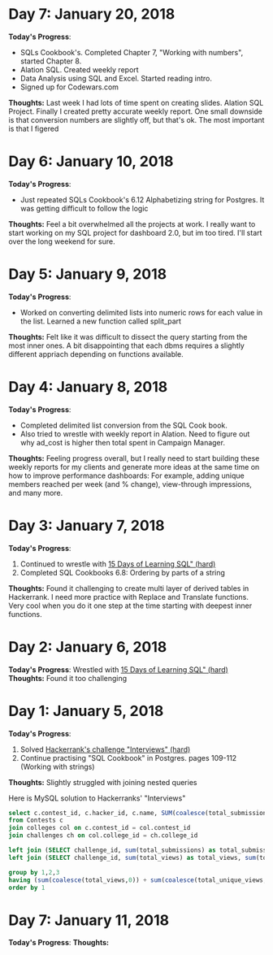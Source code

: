 
<h1>Day 7: January 20, 2018</h1>

**Today's Progress**: 
- SQLs Cookbook's. Completed Chapter 7, "Working with numbers", started Chapter 8.
- Alation SQL. Created weekly report
- Data Analysis using SQL and Excel. Started reading intro.
- Signed up for Codewars.com

**Thoughts:** 
Last week I had lots of time spent on creating slides.
Alation SQL Project. Finally I created pretty accurate weekly report. One small downside is that conversion numbers are slightly off, but that's ok. The most important is that I figered


<h1>Day 6: January 10, 2018</h1>

**Today's Progress**: 
- Just repeated SQLs Cookbook's 6.12 Alphabetizing string for Postgres. It was getting difficult to follow the logic

**Thoughts:** Feel a bit overwhelmed all the projects at work. I really want to start working on my SQL project for dashboard 2.0, but im too tired. I'll start over the long weekend for sure.



<h1>Day 5: January 9, 2018</h1>

**Today's Progress**: 
- Worked on converting delimited lists into numeric rows for each value in the list. Learned a new function called split_part

**Thoughts:** Felt like it was difficult to dissect the query starting from the most inner ones. A bit disappointing that each dbms requires a slightly different appriach depending on functions available.



<h1>Day 4: January 8, 2018</h1>

**Today's Progress**: 
- Completed delimited list conversion from the SQL Cook book.
- Also tried to wrestle with weekly report in Alation. Need to figure out why ad_cost is higher then total spent in Campaign Manager.

**Thoughts:**  Feeling progress overall, but I really need to start building these weekly reports for my clients and generate more ideas at the same time on how to improve performance dashboards: For example, adding unique members reached per week (and % change), view-through impressions, and many more.


<h1>Day 3: January 7, 2018</h1>

**Today's Progress**: 
1. Continued to wrestle with  <a href='https://www.hackerrank.com/challenges/15-days-of-learning-sql'>15 Days of Learning SQL" (hard)</a>
2. Completed SQL Cookbooks 6.8: Ordering by parts of a string

**Thoughts:** 
Found it challenging to create multi layer of derived tables in Hackerrank. 
I need more practice with Replace and Translate functions. Very cool when you do it one step at the time starting with deepest inner functions.

<h1>Day 2: January 6, 2018</h1>

**Today's Progress**: 
Wrestled with  <a href='https://www.hackerrank.com/challenges/15-days-of-learning-sql'>15 Days of Learning SQL" (hard)</a>
**Thoughts:** Found it too challenging


<h1>Day 1: January 5, 2018</h1>

**Today's Progress**: 
1. Solved <a href='https://www.hackerrank.com/challenges/interviews/problem'>Hackerrank's challenge "Interviews" (hard)</a>
2. Continue practising "SQL Cookbook" in Postgres. pages 109-112 (Working with strings)

**Thoughts:** Slightly struggled with joining nested queries

Here is MySQL solution to Hackerranks' "Interviews"

```sql
select c.contest_id, c.hacker_id, c.name, SUM(coalesce(total_submissions,0)), SUM(coalesce(total_accepted_submissions,0)), sum(coalesce(total_views,0)), sum(coalesce(total_unique_views,0)) 
from Contests c
join colleges col on c.contest_id = col.contest_id
join challenges ch on col.college_id = ch.college_id

left join (SELECT challenge_id, sum(total_submissions) as total_submissions, sum(total_accepted_submissions) as total_accepted_submissions from submission_stats group by 1) s on ch.challenge_id = s.challenge_id
left join (SELECT challenge_id, sum(total_views) as total_views, sum(total_unique_views) as total_unique_views from view_stats group by 1) v on ch.challenge_id = v.challenge_id

group by 1,2,3
having (sum(coalesce(total_views,0)) + sum(coalesce(total_unique_views,0)) + SUM(coalesce(total_submissions,0)) + SUM(coalesce(total_accepted_submissions,0))) <> 0
order by 1

```










<h1>Day 7: January 11, 2018</h1>

**Today's Progress**: 
**Thoughts:** 
